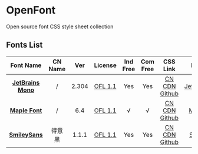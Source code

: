 # OpenFont

Open source font CSS style sheet collection

## Fonts List

|     Font Name      | CN Name | Ver  |                           License                            | Ind Free | Com Free |                           CSS Link                           |            Font Page             |      Font Type      |
| :----------------: | :-----: | :--: | :----------------------------------------------------------: |:--------:|:--------:| :----------------------------------------------------------: | :------------------------------: | :-----------------: |
| [**JetBrains Mono**](https://github.com/JetBrains/JetBrainsMono) | / | 2.304 | [OFL 1.1](https://github.com/JetBrains/JetBrainsMono/blob/main/OFL.txt) | Yes | Yes | [CN CDN](https://cdn-tx1.pika.net.cn/Menu/JetBrainsMono.123yun.css) [Github](https://cdn-tx1.pika.net.cn/Menu/JetBrainsMono.github.css) | [JetBrainsMono](font/JetBrainsMono) | None |
| [**Maple Font**](https://github.com/subframe7536/maple-font) | / | 6.4 | [OFL 1.1](https://github.com/subframe7536/maple-font/blob/main/OFL.txt) | √ | √ | [CN CDN](https://cdn-tx1.pika.net.cn/Menu/MapleMono.123yun.css) [Github](https://cdn-tx1.pika.net.cn/Menu/MapleMono.github.css) | [MapleMono](font/MapleMono) | None |
| [**SmileySans**](https://github.com/atelier-anchor/smiley-sans) | 得意黑 | 1.1.1 | [OFL 1.1](https://github.com/atelier-anchor/smiley-sans/blob/main/LICENSE) | Yes | Yes | [CN CDN](https://cdn-tx1.pika.net.cn/Menu/SmileySans.123yun.css) [Github](https://cdn-tx1.pika.net.cn/Menu/SmileySans.github.css) | [SmileySans](font/SmileySans) | None |
